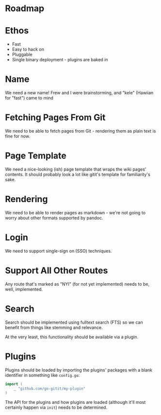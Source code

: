 # Roadmap

# Ethos

  - Fast
  - Easy to hack on
  - Pluggable
  - Single binary deployment - plugins are baked in

# Name

We need a new name!  Frew and I were brainstorming, and "kele" (Hawiian for "fast") came to mind

# Fetching Pages From Git

We need to be able to fetch pages from Git - rendering them as plain text is fine for now.

# Page Template

We need a nice-looking (ish) page template that wraps the wiki pages' contents.  It should probably look a lot like
gitit's template for familiarity's sake.

# Rendering

We need to be able to render pages as markdown - we're not going to worry about other formats supported by pandoc.

# Login

We need to support single-sign on (SSO) techniques.

# Support All Other Routes

Any route that's marked as "NYI" (for not yet implemented) needs to be, well, implemented.

# Search

Search should be implemented using fulltext search (FTS) so we can benefit from things like stemming and relevance.

At the very least, this functionality should be available via a plugin.
# Plugins

Plugins should be loaded by importing the plugins' packages with a blank identifier in something like `config.go`:

```go
import (
	_ "github.com/go-gitit/my-plugin"
)
```

The API for the plugins and how plugins are loaded (although it'll most certainly happen via `init`) needs to be determined.
